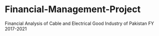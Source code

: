 # Financial-Management-Project
Financial Analysis of Cable and Electrical Good Industry of Pakistan FY 2017-2021
